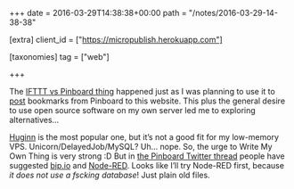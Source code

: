 +++
date = 2016-03-29T14:38:38+00:00
path = "/notes/2016-03-29-14-38-38"

[extra]
client_id = ["https://micropublish.herokuapp.com"]

[taxonomies]
tag = ["web"]

+++

<p>The <a href="https://blog.pinboard.in/2016/03/my_heroic_and_lazy_stand_against_ifttt/">IFTTT vs Pinboard thing</a> happened just as I was planning to use it to <a href="https://indiewebcamp.com/PESOS">post</a> bookmarks from Pinboard to this website. This plus the general desire to use open source software on my own server led me to exploring alternatives…</p>
<p><a href="https://github.com/cantino/huginn">Huginn</a> is the most popular one, but it’s not a good fit for my low-memory VPS. Unicorn/DelayedJob/MySQL? Uh… nope. So, the urge to Write My Own Thing is very strong :D But in <a href="https://twitter.com/Pinboard/status/714541936430813185">the Pinboard Twitter thread</a> people have suggested <a href="https://github.com/bipio-server/bipio">bip.io</a> and <a href="https://github.com/node-red/node-red">Node-RED</a>. Looks like I’ll try Node-RED first, because <em>it does not use a fscking database</em>! Just plain old files.</p>